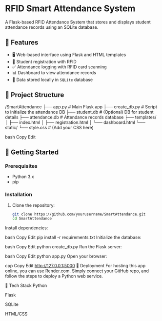 # RFID Smart Attendance System 

A Flask-based RFID Attendance System that stores and displays student attendance records using an SQLite database.

## 🔧 Features

- 🖥️ Web-based interface using Flask and HTML templates
- 🎫 Student registration with RFID
- ✅ Attendance logging with RFID card scanning
- 📊 Dashboard to view attendance records
- 💾 Data stored locally in `SQLite` database

## 📁 Project Structure

/SmartAttendance ├── app.py # Main Flask app ├── create_db.py # Script to initialize the attendance DB ├── student.db # (Optional) DB for student details ├── attendance.db # Attendance records database ├── templates/ │ ├── index.html │ ├── registration.html │ └── dashboard.html └── static/ └── style.css # (Add your CSS here)

bash
Copy
Edit

## 🧪 Getting Started

### Prerequisites

- Python 3.x
- pip

### Installation

1. Clone the repository:
   ```bash
   git clone https://github.com/yourusername/SmartAttendance.git
   cd SmartAttendance
Install dependencies:

bash
Copy
Edit
pip install -r requirements.txt
Initialize the database:

bash
Copy
Edit
python create_db.py
Run the Flask server:

bash
Copy
Edit
python app.py
Open your browser:

cpp
Copy
Edit
http://127.0.0.1:5000
🚀 Deployment
For hosting this app online, you can use Render.com. Simply connect your GitHub repo, and follow the steps to deploy a Python web service.

🧠 Tech Stack
Python

Flask

SQLite

HTML/CSS


